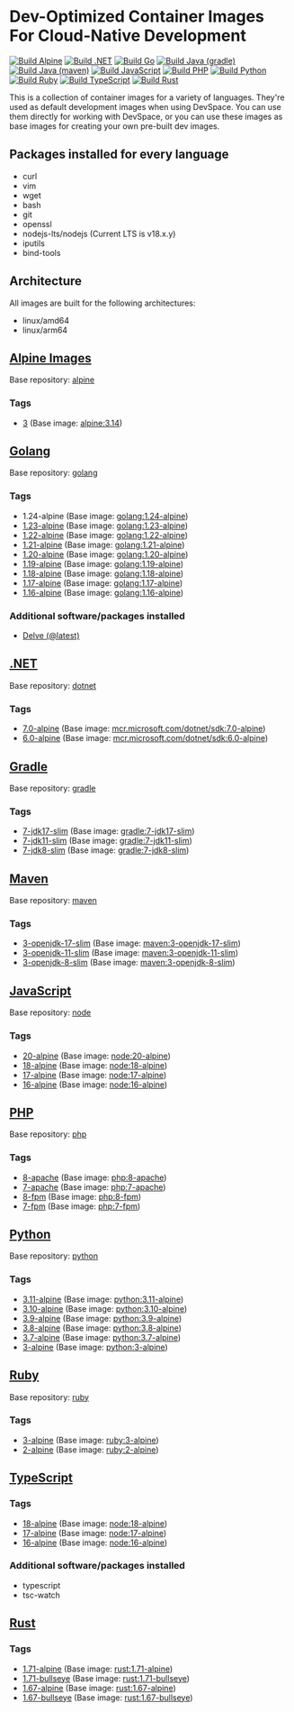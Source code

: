 <!-- markdownlint-disable MD024 -->
<!-- vale Google.Parens = NO -->
# Dev-Optimized Container Images For Cloud-Native Development

[![Build Alpine](https://github.com/loft-sh/devspace-containers/actions/workflows/alpine.yaml/badge.svg)](https://github.com/loft-sh/devspace-containers/actions/workflows/alpine.yaml)
[![Build .NET](https://github.com/loft-sh/devspace-containers/actions/workflows/dotnet.yaml/badge.svg)](https://github.com/loft-sh/devspace-containers/actions/workflows/dotnet.yaml)
[![Build Go](https://github.com/loft-sh/devspace-containers/actions/workflows/go.yaml/badge.svg)](https://github.com/loft-sh/devspace-containers/actions/workflows/go.yaml)
[![Build Java (gradle)](https://github.com/loft-sh/devspace-containers/actions/workflows/java-gradle.yaml/badge.svg)](https://github.com/loft-sh/devspace-containers/actions/workflows/java-gradle.yaml)
[![Build Java (maven)](https://github.com/loft-sh/devspace-containers/actions/workflows/java-maven.yaml/badge.svg)](https://github.com/loft-sh/devspace-containers/actions/workflows/java-maven.yaml)
[![Build JavaScript](https://github.com/loft-sh/devspace-containers/actions/workflows/javascript.yaml/badge.svg)](https://github.com/loft-sh/devspace-containers/actions/workflows/javascript.yaml)
[![Build PHP](https://github.com/loft-sh/devspace-containers/actions/workflows/php.yaml/badge.svg)](https://github.com/loft-sh/devspace-containers/actions/workflows/php.yaml)
[![Build Python](https://github.com/loft-sh/devspace-containers/actions/workflows/python.yaml/badge.svg)](https://github.com/loft-sh/devspace-containers/actions/workflows/python.yaml)
[![Build Ruby](https://github.com/loft-sh/devspace-containers/actions/workflows/ruby.yaml/badge.svg)](https://github.com/loft-sh/devspace-containers/actions/workflows/ruby.yaml)
[![Build TypeScript](https://github.com/loft-sh/devspace-containers/actions/workflows/typescript.yaml/badge.svg)](https://github.com/loft-sh/devspace-containers/actions/workflows/typescript.yaml)
[![Build Rust](https://github.com/loft-sh/devspace-containers/actions/workflows/rust.yaml/badge.svg)](https://github.com/loft-sh/devspace-containers/actions/workflows/rust.yaml)

This is a collection of container images for a variety of languages. They're used as default development images when using DevSpace. You can use them directly for working with DevSpace, or you can use these images as base images for creating your own pre-built dev images.

## Packages installed for every language

- curl
- vim
- wget
- bash
- git
- openssl
- nodejs-lts/nodejs (Current LTS is v18.x.y)
- iputils
- bind-tools

## Architecture

All images are built for the following architectures:

- linux/amd64
- linux/arm64

## [Alpine Images](https://github.com/loft-sh/devspace-containers/pkgs/container/devspace-containers%2Falpine)

Base repository: [alpine](https://hub.docker.com/_/alpine)

### Tags

- [3](https://github.com/loft-sh/devspace-containers/pkgs/container/devspace-containers%2Falpine/65242284?tag=3) (Base image: [alpine:3.14](https://hub.docker.com/_/alpine?tab=tags&name=3.14))

## [Golang](https://github.com/loft-sh/devspace-containers/pkgs/container/devspace-containers%2Fgo)

Base repository: [golang](https://hub.docker.com/_/golang)

### Tags

- 1.24-alpine (Base image: [golang:1.24-alpine](https://hub.docker.com/_/golang/tags?name=1.24-alpine))
- [1.23-alpine](https://github.com/orgs/loft-sh/packages/container/devspace-containers%2Fgo/276461297?tag=1.23-alpine) (Base image: [golang:1.23-alpine](https://hub.docker.com/_/golang/tags?name=1.23-alpine))
- [1.22-alpine](https://github.com/orgs/loft-sh/packages/container/devspace-containers%2Fgo/276461197?tag=1.22-alpine) (Base image: [golang:1.22-alpine](https://hub.docker.com/_/golang/tags?name=1.22-alpine))
- [1.21-alpine](https://github.com/orgs/loft-sh/packages/container/devspace-containers%2Fgo/276461118?tag=1.21-alpine) (Base image: [golang:1.21-alpine](https://hub.docker.com/_/golang/tags?name=1.21-alpine))
- [1.20-alpine](https://github.com/orgs/loft-sh/packages/container/devspace-containers%2Fgo/276461066?tag=1.20-alpine) (Base image: [golang:1.20-alpine](https://hub.docker.com/_/golang/tags?name=1.20-alpine))
- [1.19-alpine](https://github.com/orgs/loft-sh/packages/container/devspace-containers%2Fgo/208304467?tag=1.19-alpine) (Base image: [golang:1.19-alpine](https://hub.docker.com/_/golang/tags?name=1.19-alpine))
- [1.18-alpine](https://github.com/orgs/loft-sh/packages/container/devspace-containers%2Fgo/208304551?tag=1.18-alpine) (Base image: [golang:1.18-alpine](https://hub.docker.com/_/golang/tags?name=1.18-alpine))
- [1.17-alpine](https://github.com/orgs/loft-sh/packages/container/devspace-containers%2Fgo/120570678?tag=1.17-alpine) (Base image: [golang:1.17-alpine](https://hub.docker.com/_/golang/tags?name=1.17-alpine))
- [1.16-alpine](https://github.com/orgs/loft-sh/packages/container/devspace-containers%2Fgo/120570238?tag=1.16-alpine) (Base image: [golang:1.16-alpine](https://hub.docker.com/_/golang/tags?name=1.16-alpine))

### Additional software/packages installed

- [Delve (@latest)](https://github.com/go-delve/delve)

## [.NET](https://github.com/loft-sh/devspace-containers/pkgs/container/devspace-containers%2Fdotnet)

Base repository: [dotnet](https://hub.docker.com/_/microsoft-dotnet-sdk)

### Tags

- [7.0-alpine](https://github.com/loft-sh/devspace-containers/pkgs/container/devspace-containers%2Fdotnet/65242508?tag=7.0-alpine) (Base image: [mcr.microsoft.com/dotnet/sdk:7.0-alpine](https://hub.docker.com/_/microsoft-dotnet-sdk))
- [6.0-alpine](https://github.com/loft-sh/devspace-containers/pkgs/container/devspace-containers%2Fdotnet/65242330?tag=6.0-alpine) (Base image: [mcr.microsoft.com/dotnet/sdk:6.0-alpine](https://hub.docker.com/_/microsoft-dotnet-sdk))

## [Gradle](https://github.com/loft-sh/devspace-containers/pkgs/container/devspace-containers%2Fjava-gradle)

Base repository: [gradle](https://hub.docker.com/_/gradle)

### Tags

- [7-jdk17-slim](https://github.com/loft-sh/devspace-containers/pkgs/container/devspace-containers%2Fjava-gradle/65243610?tag=7-jdk17-slim) (Base image: [gradle:7-jdk17-slim](https://hub.docker.com/_/gradle?tab=tags&name=7-jdk17-slim))
- [7-jdk11-slim](https://github.com/loft-sh/devspace-containers/pkgs/container/devspace-containers%2Fjava-gradle/65248914?tag=7-jdk11-slim) (Base image: [gradle:7-jdk11-slim](https://hub.docker.com/_/gradle?tab=tags&name=7-jdk11-slim))
- [7-jdk8-slim](https://github.com/loft-sh/devspace-containers/pkgs/container/devspace-containers%2Fjava-gradle/65243515?tag=7-jdk8-slim) (Base image: [gradle:7-jdk8-slim](https://hub.docker.com/_/gradle?tab=tags&name=7-jdk8-slim))

## [Maven](https://github.com/loft-sh/devspace-containers/pkgs/container/devspace-containers%2Fjava-maven)

Base repository: [maven](https://hub.docker.com/_/maven)

### Tags

- [3-openjdk-17-slim](https://github.com/loft-sh/devspace-containers/pkgs/container/devspace-containers%2Fjava-maven/65243302?tag=3-openjdk-17-slim) (Base image: [maven:3-openjdk-17-slim](https://hub.docker.com/_/maven?tab=tags&name=3-openjdk-17-slim))
- [3-openjdk-11-slim](https://github.com/loft-sh/devspace-containers/pkgs/container/devspace-containers%2Fjava-maven/65243192?tag=3-openjdk-11-slim) (Base image: [maven:3-openjdk-11-slim](https://hub.docker.com/_/maven?tab=tags&name=3-openjdk-11-slim))
- [3-openjdk-8-slim](https://github.com/loft-sh/devspace-containers/pkgs/container/devspace-containers%2Fjava-maven/65243169?tag=3-openjdk-8-slim) (Base image: [maven:3-openjdk-8-slim](https://hub.docker.com/_/maven?tab=tags&name=3-openjdk-8-slim))

## [JavaScript](https://github.com/loft-sh/devspace-containers/pkgs/container/devspace-containers%2Fjavascript)

Base repository: [node](https://hub.docker.com/_/node)

### Tags

- [20-alpine](https://github.com/loft-sh/devspace-containers/pkgs/container/devspace-containers%2Fjavascript/205906414?tag=20-alpine) (Base image: [node:20-alpine](https://hub.docker.com/_/node?tab=tags&name=20-alpine))
- [18-alpine](https://github.com/loft-sh/devspace-containers/pkgs/container/devspace-containers%2Fjavascript/75605840?tag=18-alpine) (Base image: [node:18-alpine](https://hub.docker.com/_/node?tab=tags&name=18-alpine))
- [17-alpine](https://github.com/loft-sh/devspace-containers/pkgs/container/devspace-containers%2Fjavascript/75605692?tag=17-alpine) (Base image: [node:17-alpine](https://hub.docker.com/_/node?tab=tags&name=17-alpine))
- [16-alpine](https://github.com/loft-sh/devspace-containers/pkgs/container/devspace-containers%2Fjavascript/75605693?tag=16-alpine) (Base image: [node:16-alpine](https://hub.docker.com/_/node?tab=tags&name=16-alpine))

## [PHP](https://github.com/loft-sh/devspace-containers/pkgs/container/devspace-containers%2Fphp)

Base repository: [php](https://hub.docker.com/_/php)

### Tags

- [8-apache](https://github.com/loft-sh/devspace-containers/pkgs/container/devspace-containers%2Fphp/65247505?tag=8-apache) (Base image: [php:8-apache](https://hub.docker.com/_/php?tab=tags&name=8-apache))
- [7-apache](https://github.com/loft-sh/devspace-containers/pkgs/container/devspace-containers%2Fphp/65246119?tag=7-apache) (Base image: [php:7-apache](https://hub.docker.com/_/php?tab=tags&name=7-apache))
- [8-fpm](https://github.com/loft-sh/devspace-containers/pkgs/container/devspace-containers%2Fphp/65244320?tag=8-fpm) (Base image: [php:8-fpm](https://hub.docker.com/_/php?tab=tags&name=8-fpm))
- [7-fpm](https://github.com/loft-sh/devspace-containers/pkgs/container/devspace-containers%2Fphp/65244510?tag=7-fpm) (Base image: [php:7-fpm](https://hub.docker.com/_/php?tab=tags&name=7-fpm))

## [Python](https://github.com/loft-sh/devspace-containers/pkgs/container/devspace-containers%2Fpython)

Base repository: [python](https://hub.docker.com/_/python)

### Tags

- [3.11-alpine](https://github.com/loft-sh/devspace-containers/pkgs/container/devspace-containers%2Fpython/65242336?tag=3.11-alpine) (Base image: [python:3.11-alpine](https://hub.docker.com/_/python?tab=tags&name=3.11-alpine))
- [3.10-alpine](https://github.com/loft-sh/devspace-containers/pkgs/container/devspace-containers%2Fpython/65242263?tag=3.10-alpine) (Base image: [python:3.10-alpine](https://hub.docker.com/_/python?tab=tags&name=3.10-alpine))
- [3.9-alpine](https://github.com/loft-sh/devspace-containers/pkgs/container/devspace-containers%2Fpython/65242259?tag=3.9-alpine) (Base image: [python:3.9-alpine](https://hub.docker.com/_/python?tab=tags&name=3.9-alpine))
- [3.8-alpine](https://github.com/loft-sh/devspace-containers/pkgs/container/devspace-containers%2Fpython/65242302?tag=3.8-alpine) (Base image: [python:3.8-alpine](https://hub.docker.com/_/python?tab=tags&name=3.8-alpine))
- [3.7-alpine](https://github.com/loft-sh/devspace-containers/pkgs/container/devspace-containers%2Fpython/65242396?tag=3.7-alpine) (Base image: [python:3.7-alpine](https://hub.docker.com/_/python?tab=tags&name=3.7-alpine))
- [3-alpine](https://github.com/loft-sh/devspace-containers/pkgs/container/devspace-containers%2Fpython/65242283?tag=3-alpine) (Base image: [python:3-alpine](https://hub.docker.com/_/python?tab=tags&name=3-alpine))

## [Ruby](https://github.com/loft-sh/devspace-containers/pkgs/container/devspace-containers%2Fruby)

Base repository: [ruby](https://hub.docker.com/_/ruby)

### Tags

- [3-alpine](https://github.com/loft-sh/devspace-containers/pkgs/container/devspace-containers%2Fruby/65243802?tag=3-alpine) (Base image: [ruby:3-alpine](https://hub.docker.com/_/ruby?tab=tags&name=3-alpine))
- [2-alpine](https://github.com/loft-sh/devspace-containers/pkgs/container/devspace-containers%2Fruby/65243770?tag=2-alpine) (Base image: [ruby:2-alpine](https://hub.docker.com/_/ruby?tab=tags&name=2-alpine))

## [TypeScript](https://github.com/loft-sh/devspace-containers/pkgs/container/devspace-containers%2Ftypescript)

### Tags

- [18-alpine](https://github.com/loft-sh/devspace-containers/pkgs/container/devspace-containers%2Ftypescript/65243690?tag=18-alpine) (Base image: [node:18-alpine](https://hub.docker.com/_/node?tab=tags&name=18-alpine))
- [17-alpine](https://github.com/loft-sh/devspace-containers/pkgs/container/devspace-containers%2Ftypescript/65245006?tag=17-alpine) (Base image: [node:17-alpine](https://hub.docker.com/_/node?tab=tags&name=17-alpine))
- [16-alpine](https://github.com/loft-sh/devspace-containers/pkgs/container/devspace-containers%2Ftypescript/65243633?tag=16-alpine) (Base image: [node:16-alpine](https://hub.docker.com/_/node?tab=tags&name=16-alpine))

### Additional software/packages installed

- typescript
- tsc-watch

## [Rust](https://github.com/loft-sh/devspace-containers/pkgs/container/devspace-containers%2Frust)

### Tags

- [1.71-alpine](https://github.com/loft-sh/devspace-containers/pkgs/container/devspace-containers%2Frust/116707881?tag=1.71-alpine) (Base image: [rust:1.71-alpine](https://hub.docker.com/_/rust?tab=tags&name=1.71-alpine))
- [1.71-bullseye](https://github.com/loft-sh/devspace-containers/pkgs/container/devspace-containers%2Frust/116708805?tag=1.71-bullseye) (Base image: [rust:1.71-bullseye](https://hub.docker.com/_/rust?tab=tags&name=1.71-bullseye))
- [1.67-alpine](https://github.com/loft-sh/devspace-containers/pkgs/container/devspace-containers%2Frust/72166109?tag=1.67-alpine) (Base image: [rust:1.67-alpine](https://hub.docker.com/_/rust?tab=tags&name=1.67-alpine))
- [1.67-bullseye](https://github.com/loft-sh/devspace-containers/pkgs/container/devspace-containers%2Frust/72167102?tag=1.67-bullseye) (Base image: [rust:1.67-bullseye](https://hub.docker.com/_/rust?tab=tags&name=1.67-bullseye))
